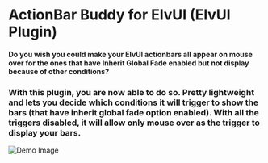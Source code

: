 # ActionBar Buddy for ElvUI (ElvUI Plugin)

**Do you wish you could make your ElvUI actionbars all appear on mouse over for the ones that have Inherit Global Fade enabled but not display because of other conditions?**  

### With this plugin, you are now able to do so. Pretty lightweight and lets you decide which conditions it will trigger to show the bars (that have inherit global fade option enabled).  With all the triggers disabled, it will allow only mouse over as the trigger to display your bars.

![Demo Image](https://i.imgur.com/i4KAV9S.png)
